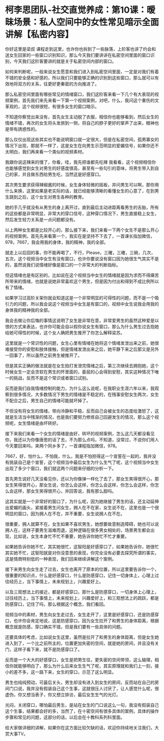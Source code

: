 # 柯李思团队-社交直觉养成：第10课：暧昧场景：私人空间中的女性常见暗示全面讲解【私密内容】

你好这里是梁叔 课程走到这里，也许你也拆到了一些脉落，上阶客也讲了约会和送女生回家的一些窗口识别知识，那么今天我们要讲讲在私密空间里面的窗口识别，今天我们这阶客要讲的就是关于私密空间内部的窗口。

如何来判断呢，一般来说女生愿意和我们进入到私密空间里面，一定是对我们有着不错的安全感和好感的，所以我们只要能够正确的识别到这些窗口，那么就可以有效地将双方的关系，往更好更秦密的方向推进了。

那么私密空间里面有哪些常见的情绪窗口，我们这阶客来看一下几个有大表现的视频案例，首先我们来先来看一下第一个视频案例，对吧，什么，我问这个重伤的文革观的，这个视频很短，有很多女生的窗口暗示。

不知道你察觉出来没有，首先女生主动脱了衣服，相信你也能够看到，然后女生的情绪不错，再次的女生将头发旅到一侧，将自己的脖子更好的掌声了出来，眼神也是带有誘惑性的。

那么仅仅出现这些其实也不能说明窗口就一定很大，但是在私密空间，孤男寡女的情况下出现，那就不一样了，这是女生在向男生示范明显的爱媚信号，如果你还不太明白，我们再来看一个类似的视频素材。

我跟你说这辣来的慢了，你看，哇，我先把谁都先吃辣 我看看，这个视频相信你也能够感觉到女生对男生的好感度很高，甚至有一些勾引的意味，将男生带入到自己的家，并且做东西给男生吃，当然这是好感穿口。

其次男生要求获得辣椒酱的时候，女生身体轻微的摇板，并问男生可以啊，那你用什么来换，这里如果是老实际的话，就已经能够清晰的看懂女生的心意了，在到男生跳到之后，这个女生对男生各种的教育。

她的手几乎就没有从男生的身上离开过，直到最后主动进距离看男生的舌胎，所有的这些都是非常明显，非常大的穿口信号，这种穿口情况下，男生直接稳上女生，然后发生轻力关系是一点问题都没有。

以上两种女生都是比较开心的，那么接下来，我们来看一下两个女生不是那么开心的视频案例，首先先来看第一个，我实在是坚持不下去了，一首课长指加微信，978，7667，我会用我的身体，我的精神，我的全部。

就走上以后回的事，你不能再喝了，不行，Please，三確，三確，三碗，几次，五次，这个视频当中女生有没有窗口，也许你要说没有窗口因为她很生气其实不是的，虽然说我们说情绪好像是窗口的一个非常大的判断指标。

但这情绪也是有区别的，比如说在这个视频当中女生的情绪就是因为求而不得痛苦所带来的情绪，也就是说她非常喜欢这个男生，但是因为付出和得到不成比例所以有了情绪。

如果学习过高阶关架你就会知道这是一个非常明显的可得性的问题，而不是一个吸引力的问题，所以我会说这个视频当中女生是有窗口的，视频中女生说我会用我的身体我的精神我的全部。

我会去做让你后悔的事情这说明了女生是非常在意，非常爱男生的虽然这种爱是以恨的方式来表达，也许你可能会自以假你说女生有窗口，那么为什么男生过去抱她给她可得性的时候，这个女人确把男生推开了你怎么解释梁苏。

这里就是一个常识性的问题，女生心里有情绪在她将这个情绪发泄出来之前，她很难接受你的安慰和肢体接触，但是情绪发泄出来之后，她平静下来之后那又是另外一回事了，所以虽然之前男生被推开了。

但是其实正确的做法就是在女生拍打发泄完情绪之后，第三次继续去拥抱她，这个时候女生一定会贪软在男生的怀里面的，委屈的心会得到安慰，其实这种情况下唯一的挑战，反而不是这个常识或者窗口试别。

反而是我们自我情绪控制的能力，为什么这么说呢，在我职业生涯六年以来，我观察到很多情况，大多数情况下男生的情绪是不稳定的，在残事安慰女生两次，女生不配合之后，男生自己的情绪可能就坏掉了。

不但没有将女生的情绪，带向冷静和平稳，反而自己会被女生的态度给激怒了，这就是生活当中残渐的情况，也是我们要努力修炼自己回避发生的情况，那么这个视频呢，女生情绪是由坏转好。

接下来我们来看一个女生的情绪是由好，转坏的视频案例，怎么这几天都没看见你，我还以为你像唐思的话了去，不为那么点吗，不知道，没常过，不说你们用人今天要回来吗，来两个同乡多了，一首课程指加微信，978。

7667，好，怕什么，不怕我，什么，我是不怕担得这一个宣誓在一起的，我并没有挑装自己是个宣誓，这个视频当中最后女生为什么生气了呢，这个视频当中女生出现了多少个窗口，我们就这两个问题来仔细的分析一下。

首先男生说好几天没看见你，还以为你像弹一样化了去了，那女生笑得很开心，那女生笑得很开心，那女生说，你怎么会这样，你怎么会这样，你怎么会这样，你怎么会这样，那女生笑得很开心，并回答说，我有那么甜吗。

这其实就是一个非常好的窗口了，为什么呢，因为她继接了男生的话，还主动延伸出爱媚的画头，紧接着男生问女生，拥人在不在家，女生说不在，这里也是一个很明显的窗口，因为拥人在不在，并不重要，女生说拥人在不在。

很重要，拥人就算不在，女生如果不喜欢男生，她想要故意制造障碍，她也可以说拥人在，这样子要男生滋难而退，这种逻辑在很多男女相处的，场景男生都会出现，比如说，女生本身忙不忙不重要，她告诉你她忙不忙才重要。

如果她告诉你她不忙，其实她很忙，这智阳是好感穿口了，如果她告诉你，她很忙其实她不忙，这智阳就是对你没意思的表现，你完全没有必要去探究所谓的事实，这是情商特别低的一种表现，我们回来继续讲解这个案例。

接下来男生向女生走了过去，女生也离开了原本的位置，所以这里要告诉你一个，很重要的知识点，什么是好感穿口，什么是防感穿口，记住一切身体上，心理上过往经历上，当下事情上，未来规划上，兴趣爱好上。

以及三观想法上的接近，都是好感穿口，那什么是防感穿口，一切身体上心理上，过往经历上，当下事情上，未来规划上，兴趣爱好上，和三观想法上的疏跃，都是防感穿口，记住了吗，那么根据这个概念，我们看回。

视频当中的素材，男生向女生走过去，女生走开了，这里是好感穿口，还是防感穿口，也许你会肯定地说，这是防感穿口，因为女生拉开了和男生的身体距离，根据概念就是防感，穿口确实不错，但是我们要有一些具体的问题。

还要具体的考虑，比如说女生这里，虽然是拉开了和男生的身体距离，但是女生她进入到了，一个比之前所主的，位置更加失密的空间，就是她的房间，并且没有关门，这样子看下来，就不是防感穿口了。

反而是一个大大的好感穿口，女生是把男生往，更失密的空间带领，这么输理，相信你就能够明白了，那么为什么后来女生生气了呢，其实原理就和我们上一刻，接小的差不多，这一路下来，女生的穿口，示范了这么明显。

男生也纯纯预动，可最后关头，男生却没有进入到女生的房间，反而站在自己的房间门口说，我并没有假装自己这个生事，这就很压人讨厌了，让人感觉什么呢，很虚伪，你又想当表子，你又想立排访，最后女生生气的光灯。

光闷，关闭穿口，哪怕最后男生，是站在女生的门口说这么一句，我没有假装自己这个生事，结果都会好的多，当然了，在十密空间有很多具体的案例，具体的操作步骤和常见的问题，这部分的话，以后会在十教科系列科里面。

给大家做详细的讲解，如果你在这方面比较欠缺的话，欢迎你持续地关注我们，大赏大事TV。